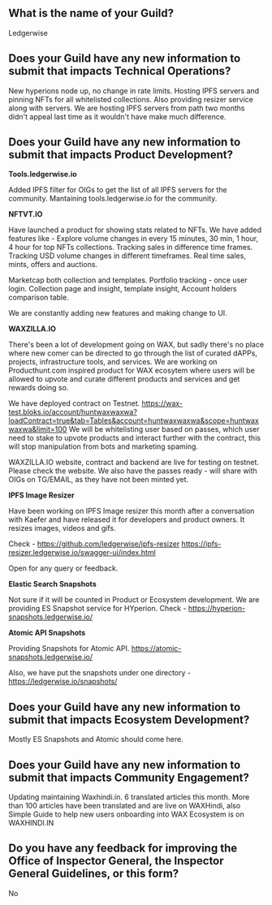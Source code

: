 ## What is the name of your Guild?

Ledgerwise

## Does your Guild have any new information to submit that impacts Technical Operations?

New hyperions node up, no change in rate limits. 
Hosting IPFS servers and pinning NFTs for all whitelisted collections. Also providing resizer service along with servers. 
We are hosting IPFS servers from path two months didn't appeal last time as it wouldn't have make much difference. 

## Does your Guild have any new information to submit that impacts Product Development?

**Tools.ledgerwise.io**

Added IPFS filter for OIGs to get the list of all IPFS servers for the community. Mantaining tools.ledgerwise.io for the community. 

**NFTVT.IO**

Have launched a product for showing stats related to NFTs. We have added features like - 
Explore volume changes in every 15 minutes, 30 min, 1 hour, 4 hour for top NFTs collections. 
Tracking sales in difference time frames. 
Tracking USD volume changes in different timeframes. 
Real time sales, mints, offers and auctions. 

Marketcap both collection and templates. 
Portfolio tracking - once user login. 
Collection page and insight, template insight, Account holders comparison table.

We are constantly adding new features and making change to UI. 

**WAXZILLA.IO**

There's been a lot of development going on WAX, but sadly there's no place where new comer can be directed to go through the list of curated dAPPs,
projects, infrastructure tools, and services. We are working on Producthunt.com inspired product for WAX ecosytem where users will be allowed to upvote
and curate different products and services and get rewards doing so. 

We have deployed contract on Testnet. https://wax-test.bloks.io/account/huntwaxwaxwa?loadContract=true&tab=Tables&account=huntwaxwaxwa&scope=huntwaxwaxwa&limit=100
We will be whitelisting user based on passes, which user need to stake to upvote products and interact further with the contract, this will stop manipulation
from bots and marketing spaming. 

WAXZILLA.IO website, contract and backend are live for testing on testnet. Please check the website. 
We also have the passes ready - will share with OIGs on TG/EMAIL, as they have not been minted yet.  

**IPFS Image Resizer**

Have been working on IPFS Image resizer this month after a conversation with Kaefer and have released it for developers and product owners. 
It resizes images, videos and gifs. 

Check - 
https://github.com/ledgerwise/ipfs-resizer
https://ipfs-resizer.ledgerwise.io/swagger-ui/index.html

Open for any query or feedback. 

**Elastic Search Snapshots**

Not sure if it will be counted in Product or Ecosystem development. 
We are providing ES Snapshot service for HYperion. 
Check - https://hyperion-snapshots.ledgerwise.io/



**Atomic API Snapshots**

Providing Snapshots for Atomic API.
https://atomic-snapshots.ledgerwise.io/


Also, we have put the snapshots under one directory - https://ledgerwise.io/snapshots/


## Does your Guild have any new information to submit that impacts Ecosystem Development?

Mostly ES Snapshots and Atomic should come here. 

## Does your Guild have any new information to submit that impacts Community Engagement?

Updating maintaining Waxhindi.in. 6 translated articles this month. More than 100 articles have been translated and are live on WAXHindi, also 
Simple Guide to help new users onboarding into WAX Ecosystem is on WAXHINDI.IN

## Do you have any feedback for improving the Office of Inspector General, the Inspector General Guidelines, or this form?

No
